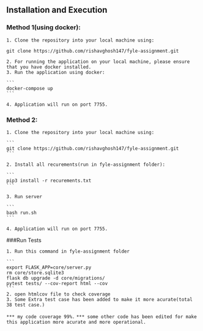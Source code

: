 ## Installation and Execution

### Method 1(using docker):
    1. Clone the repository into your local machine using:
    
   ```
   git clone https://github.com/rishavghosh147/fyle-assignment.git
   ```
    2. For running the application on your local machine, please ensure that you have docker installed.
    3. Run the application using docker:

    ```
    docker-compose up
    ```

    4. Application will run on port 7755.

### Method 2:
    1. Clone the repository into your local machine using:

    ```
    git clone https://github.com/rishavghosh147/fyle-assignment.git
    ```

    2. Install all recurements(run in fyle-assignment folder):

    ```
    pip3 install -r recurements.txt
    ```

    3. Run server

    ```
    bash run.sh
    ```

    4. Application will run on port 7755.

###Run Tests

    1. Run this command in fyle-assignment folder

    ```
    export FLASK_APP=core/server.py
    rm core/store.sqlite3
    flask db upgrade -d core/migrations/
    pytest tests/ --cov-report html --cov
    ```
    2. open htmlcov file to check coverage
    3. Some Extra test case has been added to make it more acurate(total 38 test case.)

``
*** my code coverage 99%.
``
``
*** some other code has been edited for make this application more acurate and more operational.
``
